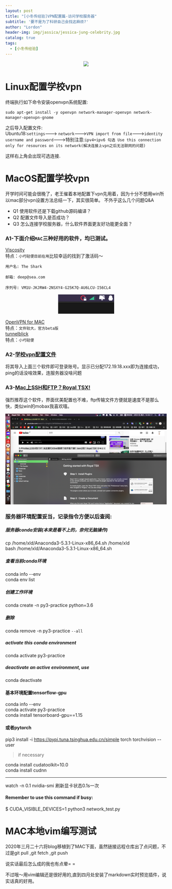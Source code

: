 ```yaml
---
layout: post
title: "[小冬传经验]VPN配置篇-访问学校服务器"
subtitle: '要不是为了科研自己会找这麻烦?'
author: "Lordon"
header-img: img/jassica/jessica-jung-celebrity.jpg
catalog: true
tags:
  - [小冬传经验]
---
```

<center><img src="/img/200319image/how_to_use_vpn.gif"> </center>

# Linux配置学校vpn
终端执行如下命令安装openvpn系统配置:
```
sudo apt-get install -y openvpn network-manager-openvpn network-manager-openvpn-gnome
```
之后导入配置文件:
<br>
Ubuntu18:`settings`---> `network`--->`VPN import from file`--->`identity username and password`--->特别注意:`ipv4+ipv6 勾选 Use this connection only for resources on its network(解决连接上vpn之后无法联网的问题)` 


这样右上角会出现可选连接.


# MacOS配置学校vpn
开学时间可能会很晚了，老王催着本地配置下vpn先用着，因为十分不想用win所以mac部分vpn设置方法总结一下，其实很简单。
不外乎这么几个问题Q&A
- Q1 使用软件还是下载github源码编译？<br>
- Q2 配置文件导入是否成功？<br>
- Q3 怎么连接学校服务器，什么软件界面更友好功能更全面？<br>


### A1-下面介绍`MAC`三种好用的软件，均已测试。
[Viscosity](https://www.sparklabs.com/support/kb/article/getting-started-with-viscosity-mac/) <br>
特点：`小巧轻便目前在用`比较幸运的找到了激活码～
```
用户名: The Shark

邮箱: deep@sea.com

序列号: VM1U-JKJRW4-2NSXY4-G25K7Q-AU6LCU-I56CL4
```

<center><img src="/img/200319image/pic2.png"> </center>

[OpenVPN for MAC](https://openvpn.net/vpn-server-resources/installation-guide-for-openvpn-connect-client-on-macos/) <br>
特点：`文件较大，官方beta版`<br>
[tunnelblick](https://tunnelblick.net/) <br>
特点：`小巧轻便`


### A2-[学校vpn配置文件](http://xwb.neu.edu.cn/_upload/article/files/4c/90/08ca51654085a9add095d090fad9/d6be8404-fec9-4b82-aa5a-b8f0bcb6ab02.zip)
将其导入上面三个软件即可登录账号。显示已分配172.19.18.xxx即为连接成功，ping的话没啥效果，连服务器没啥问题

### A3-[Mac上SSH和FTP？Royal TSX!](https://www.youtube.com/watch?v=GmgXrc2dP8I&feature=youtu.be)
强烈推荐这个软件，界面优美配置也不难，ftp传输文件方便就是速度不是那么快，类似win的mobax我喜欢嘻。

<img src="/img/200319image/pic1.png"> 


### 服务器环境配置妥当，记录指令方便以后查阅:

##### 服务器conda安装(本来是看不上的，奈何无脑操作)
cp /home/xld/Anaconda3-5.3.1-Linux-x86_64.sh /home/xld<br>
bash  /home/xld/Anaconda3-5.3.1-Linux-x86_64.sh
##### 查看当前conda环境
conda info --env<br>
conda env list
##### 创建工作环境
conda create -n py3-practice python=3.6   
##### 删除
conda remove -n py3-practice `--all`
##### activate this conda environment
conda activate py3-practice
##### deactivate an active environment, use
conda deactivate

#### 基本环境配置tensorflow-gpu
conda info --env<br>
conda activate py3-practice<br>
conda install tensorboard-gpu==1.15<br>
#### 或者pytorch
pip3 install -i https://pypi.tuna.tsinghua.edu.cn/simple torch torchvision --user<br>
> if necessary

conda install cudatoolkit=10.0<br>
conda install cudnn

---------------------------------------------------------------
watch -n 0.1 nvidia-smi 	刷新显卡状态0.1s一次<br>

#### Remember to use this command if busy:
$ CUDA_VISIBLE_DEVICES=1 python3 network_test.py

# MAC本地vim编写测试  
2020年三月二十六将blog移植到了MAC下面，虽然链接远程仓库出了点问题，不过是git pull ,git fetch ,git push <br>

说实话最后怎么成的我也有点晕= =<br>

不过哦～用vim编辑还是很好用的,直到四月处安装了markdown实时预览插件，说实话真的好用。
